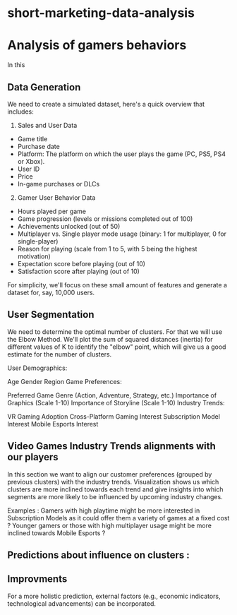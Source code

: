 # short-marketing-data-analysis
# Analysis of gamers behaviors
In this 

## Data Generation
We need to create a simulated dataset, here's a quick overview  that includes:

1) Sales and User Data

- Game title 
- Purchase date
- Platform: The platform on which the user plays the game (PC, PS5, PS4 or Xbox).
- User ID
- Price
- In-game purchases or DLCs
  
2) Gamer User Behavior Data

- Hours played per game
- Game progression (levels or missions completed out of 100)
- Achievements unlocked (out of 50)
- Multiplayer vs. Single player mode usage (binary: 1 for multiplayer, 0 for single-player) 
- Reason for playing (scale from 1 to 5, with 5 being the highest motivation)
- Expectation score before playing (out of 10)
- Satisfaction score after playing (out of 10)

For simplicity, we'll focus on these small amount of features and generate a dataset for, say, 10,000 users.

## User Segmentation
We need to determine the optimal number of clusters. For that we will use the Elbow Method. We'll plot the sum of squared distances (inertia) for different values of K to identify the "elbow" point, which will give us a good estimate for the number of clusters.​




User Demographics:

Age
Gender
Region
Game Preferences:

Preferred Game Genre (Action, Adventure, Strategy, etc.)
Importance of Graphics (Scale 1-10)
Importance of Storyline (Scale 1-10)
Industry Trends:

VR Gaming Adoption
Cross-Platform Gaming Interest
Subscription Model Interest
Mobile Esports Interest



## Video Games Industry Trends alignments with our players

In this section we want to align our customer preferences (grouped by previous clusters) with the industry trends. Visualization shows us which clusters are more inclined towards each trend and give insights into which segments are more likely to be influenced by upcoming industry changes.

Examples : Gamers with high playtime might be more interested in Subscription Models as it could offer them a variety of games at a fixed cost ?
Younger gamers or those with high multiplayer usage might be more inclined towards Mobile Esports ?

## Predictions about influence on clusters :

## Improvments 
For a more holistic prediction, external factors (e.g., economic indicators, technological advancements) can be incorporated.